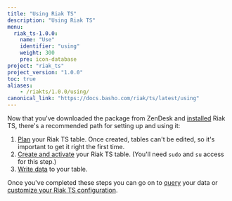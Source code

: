 ```yaml
---
title: "Using Riak TS"
description: "Using Riak TS"
menu:
  riak_ts-1.0.0:
    name: "Use"
    identifier: "using"
    weight: 300
    pre: icon-database
project: "riak_ts"
project_version: "1.0.0"
toc: true
aliases:
    - /riakts/1.0.0/using/
canonical_link: "https://docs.basho.com/riak/ts/latest/using"
---
```



[activating]: creating-activating/
[configuring]: configuring/
[installing]: ../installing/
[planning]: planning/
[querying]: querying/
[writing]: writingdata/


Now that you've downloaded the package from ZenDesk and [installed][installing] Riak TS, there's a recommended path for setting up and using it:

1. [Plan][planning] your Riak TS table. Once created, tables can't be edited, so it's important to get it right the first time.
2. [Create and activate][activating] your Riak TS table. (You'll need `sudo` and `su` access for this step.)
3. [Write data][writing] to your table.

Once you've completed these steps you can go on to [query][querying] your data or [customize your Riak TS configuration][configuring].
